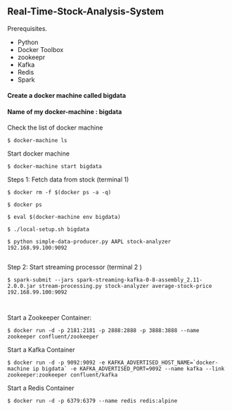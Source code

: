 ## Real-Time-Stock-Analysis-System

Prerequisites.

- Python
- Docker Toolbox 
- zookeepr
- Kafka
- Redis
- Spark

#### Create a docker machine called bigdata
#### Name of my docker-machine : bigdata

Check the list of docker machine

```
$ docker-machine ls
```

Start docker machine 

```
$ docker-machine start bigdata
```

Steps 1: Fetch data from stock (terminal 1)

```
$ docker rm -f $(docker ps -a -q)

$ docker ps

$ eval $(docker-machine env bigdata)

$ ./local-setup.sh bigdata

$ python simple-data-producer.py AAPL stock-analyzer 192.168.99.100:9092


```

Step 2: Start streaming processor (terminal 2 )

```
$ spark-submit --jars spark-streaming-kafka-0-8-assembly_2.11-2.0.0.jar stream-processing.py stock-analyzer average-stock-price 192.168.99.100:9092



```


Start a Zookeeper Container:

```
$ docker run -d -p 2181:2181 -p 2888:2888 -p 3888:3888 --name zookeeper confluent/zookeeper
```

Start a Kafka Container

```
$ docker run -d -p 9092:9092 -e KAFKA_ADVERTISED_HOST_NAME=`docker-machine ip bigdata` -e KAFKA_ADVERTISED_PORT=9092 --name kafka --link zookeeper:zookeeper confluent/kafka
```

Start a Redis Container

```
$ docker run -d -p 6379:6379 --name redis redis:alpine
```